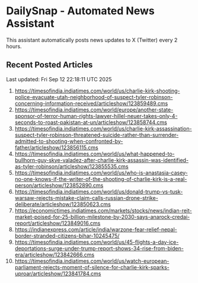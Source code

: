 # DailySnap - Automated News Assistant

This assistant automatically posts news updates to X (Twitter) every 2 hours.

## Recent Posted Articles

Last updated: Fri Sep 12 22:18:11 UTC 2025

1. https://timesofindia.indiatimes.com/world/us/charlie-kirk-shooting-police-evacuate-utah-neighborhood-of-suspect-tyler-robinson-concerning-information-received/articleshow/123859489.cms
2. https://timesofindia.indiatimes.com/world/europe/another-state-sponsor-of-terror-human-rights-lawyer-hillel-neuer-takes-only-4-seconds-to-roast-pakistan-at-un/articleshow/123858744.cms
3. https://timesofindia.indiatimes.com/world/us/charlie-kirk-assassination-suspect-tyler-robinson-threatened-suicide-rather-than-surrender-admitted-to-shooting-when-confronted-by-father/articleshow/123856115.cms
4. https://timesofindia.indiatimes.com/world/us/what-happened-to-bullhorn-guy-skye-valadez-after-charlie-kirk-assassin-was-identified-as-tyler-robinson/articleshow/123855535.cms
5. https://timesofindia.indiatimes.com/world/us/who-is-anastasia-casey-no-one-knows-if-the-writer-of-the-shooting-of-charlie-kirk-is-a-real-person/articleshow/123852890.cms
6. https://timesofindia.indiatimes.com/world/us/donald-trump-vs-tusk-warsaw-rejects-mistake-claim-calls-russian-drone-strike-deliberate/articleshow/123850623.cms
7. https://economictimes.indiatimes.com/markets/stocks/news/indian-reit-market-poised-for-25-billion-milestone-by-2030-says-anarock-credai-report/articleshow/123849016.cms
8. https://indianexpress.com/article/india/warzone-fear-relief-nepal-border-stranded-citizens-bihar-10245475/
9. https://timesofindia.indiatimes.com/world/us/45-flights-a-day-ice-deportations-surge-under-trump-report-shows-34-rise-from-biden-era/articleshow/123842666.cms
10. https://timesofindia.indiatimes.com/world/us/watch-european-parliament-rejects-moment-of-silence-for-charlie-kirk-sparks-uproar/articleshow/123841784.cms
